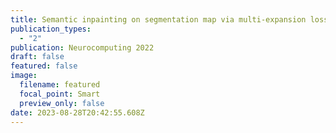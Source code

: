 ```yaml
---
title: Semantic inpainting on segmentation map via multi-expansion loss
publication_types:
  - "2"
publication: Neurocomputing 2022
draft: false
featured: false
image:
  filename: featured
  focal_point: Smart
  preview_only: false
date: 2023-08-28T20:42:55.608Z
---
```

